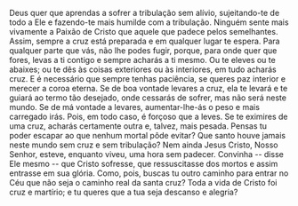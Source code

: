 
Deus quer que aprendas a sofrer a tribulação sem alívio, sujeitando-te de todo a Ele e fazendo-te mais humilde com a tribulação. Ninguém sente mais vivamente a Paixão de Cristo que aquele que padece pelos semelhantes. Assim, sempre a cruz está preparada e em qualquer lugar te espera. Para qualquer parte que vás, não lhe podes fugir, porque, para onde quer que fores, levas a ti contigo e sempre acharás a ti mesmo. Ou te eleves ou te abaixes; ou te dês às coisas exteriores ou às interiores, em tudo acharás cruz. E é necessário que sempre tenhas paciência, se queres paz interior e merecer a coroa eterna. Se de boa vontade levares a cruz, ela te levará e te guiará ao termo tão desejado, onde cessarás de sofrer, mas não será neste mundo. Se de má vontade a levares, aumentar-lhe-ás o peso e mais carregado irás. Pois, em todo caso, é forçoso que a leves. Se te eximires de uma cruz, acharás certamente outra e, talvez, mais pesada. Pensas tu poder escapar ao que nenhum mortal pôde evitar? Que santo houve jamais neste mundo sem cruz e sem tribulação? Nem ainda Jesus Cristo, Nosso Senhor, esteve, enquanto viveu, uma hora sem padecer. Convinha -- disse Ele mesmo -- que Cristo sofresse, que ressuscitasse dos mortos e assim entrasse em sua glória. Como, pois, buscas tu outro caminho para entrar no Céu que não seja o caminho real da santa cruz? Toda a vida de Cristo foi cruz e martírio; e tu queres que a tua seja descanso e alegria?

